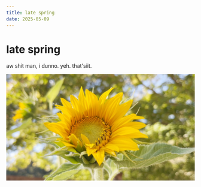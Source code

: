 ```yaml
---
title: late spring
date: 2025-05-09
---
```


# late spring

aw shit man, i dunno. yeh. that'siit. 

![someflowerpic](/assets/images/thumbnailwistel2.jpeg)
